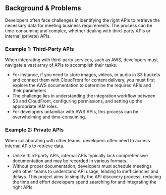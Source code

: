 ## Background & Problems
Developers often face challenges in identifying the right APIs to retrieve the necessary data for meeting business requirements. The process can be time-consuming and complex, whether dealing with third-party APIs or internal (private) APIs.
### Example 1: Third-Party APIs
When integrating with third-party services, such as AWS, developers must navigate a vast array of APIs to accomplish their tasks.
- For instance, if you need to store images, videos, or audio in S3 buckets and connect them with CloudFront for content delivery, you must first explore the AWS documentation to determine the required APIs and their parameters.
- The challenge lies in understanding the integration workflow between S3 and CloudFront, configuring permissions, and setting up the appropriate IAM roles.
- For developers unfamiliar with AWS APIs, this process can be overwhelming and time-consuming.
### Example 2: Private APIs
When collaborating with other teams, developers often need to access internal APIs to retrieve data.
- Unlike third-party APIs, internal APIs typically lack comprehensive documentation and may be recorded in various formats.
- Without proper documentation, developers must schedule meetings with other teams to understand API usage, leading to inefficiencies and delays.
This project aims to simplify the API discovery process, reducing the time and effort developers spend searching for and integrating the right APIs.